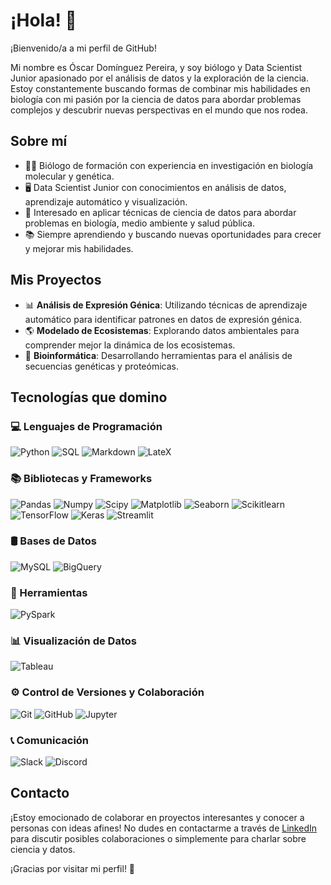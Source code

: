 # ¡Hola! 👋

¡Bienvenido/a a mi perfil de GitHub!

Mi nombre es Óscar Domínguez Pereira, y soy biólogo y Data Scientist Junior apasionado por el análisis de datos y la exploración de la ciencia. Estoy constantemente buscando formas de combinar mis habilidades en biología con mi pasión por la ciencia de datos para abordar problemas complejos y descubrir nuevas perspectivas en el mundo que nos rodea.

## Sobre mí

- 👨‍🔬 Biólogo de formación con experiencia en investigación en biología molecular y genética.
- 🖥️ Data Scientist Junior con conocimientos en análisis de datos, aprendizaje automático y visualización.
- 🌱 Interesado en aplicar técnicas de ciencia de datos para abordar problemas en biología, medio ambiente y salud pública.
- 📚 Siempre aprendiendo y buscando nuevas oportunidades para crecer y mejorar mis habilidades.

## Mis Proyectos

- 📊 **Análisis de Expresión Génica**: Utilizando técnicas de aprendizaje automático para identificar patrones en datos de expresión génica.
- 🌎 **Modelado de Ecosistemas**: Explorando datos ambientales para comprender mejor la dinámica de los ecosistemas.
- 🧬 **Bioinformática**: Desarrollando herramientas para el análisis de secuencias genéticas y proteómicas.

## Tecnologías que domino

### 💻 Lenguajes de Programación
![Python](https://img.shields.io/badge/-Python-3776AB?style=flat&logo=python&logoColor=white)
![SQL](https://img.shields.io/badge/-SQL-4479A1?style=flat&logo=postgresql&logoColor=white)
![Markdown](https://img.shields.io/badge/-Markdown-000000?style=flat&logo=markdown&logoColor=white)
![LateX](https://img.shields.io/badge/-LateX-008080?style=flat&logo=latex&logoColor=white)

### 📚 Bibliotecas y Frameworks
![Pandas](https://img.shields.io/badge/-Pandas-150458?style=flat&logo=pandas&logoColor=white)
![Numpy](https://img.shields.io/badge/-Numpy-013243?style=flat&logo=numpy&logoColor=white)
![Scipy](https://img.shields.io/badge/-Scipy-8CAAE6?style=flat&logo=scipy&logoColor=white)
![Matplotlib](https://img.shields.io/badge/-Matplotlib-3776AB?style=flat&logo=matplotlib&logoColor=white)
![Seaborn](https://img.shields.io/badge/-Seaborn-3776AB?style=flat&logo=seaborn&logoColor=white)
![Scikitlearn](https://img.shields.io/badge/-Scikitlearn-F7931E?style=flat&logo=scikit-learn&logoColor=white)
![TensorFlow](https://img.shields.io/badge/-TensorFlow-FF6F00?style=flat&logo=tensorflow&logoColor=white)
![Keras](https://img.shields.io/badge/-Keras-D00000?style=flat&logo=keras&logoColor=white)
![Streamlit](https://img.shields.io/badge/-Streamlit-FF4B4B?style=flat&logo=streamlit&logoColor=white)

### 🛢 Bases de Datos
![MySQL](https://img.shields.io/badge/-MySQL-4479A1?style=flat&logo=mysql&logoColor=white)
![BigQuery](https://img.shields.io/badge/-BigQuery-00838F?style=flat&logo=googlecloud&logoColor=white)

### 🔧 Herramientas
![PySpark](https://img.shields.io/badge/-PySpark-E25A1C?style=flat&logo=apache-spark&logoColor=white)

### 📊 Visualización de Datos
![Tableau](https://img.shields.io/badge/-Tableau-E97627?style=flat&logo=tableau&logoColor=white)

### ⚙️ Control de Versiones y Colaboración
![Git](https://img.shields.io/badge/-Git-F05032?style=flat&logo=git&logoColor=white)
![GitHub](https://img.shields.io/badge/-GitHub-181717?style=flat&logo=github&logoColor=white)
![Jupyter](https://img.shields.io/badge/-Jupyter-F37626?style=flat&logo=jupyter&logoColor=white)

### 📞 Comunicación
![Slack](https://img.shields.io/badge/-Slack-4A154B?style=flat&logo=slack&logoColor=white)
![Discord](https://img.shields.io/badge/-Discord-5865F2?style=flat&logo=discord&logoColor=white)

## Contacto

¡Estoy emocionado de colaborar en proyectos interesantes y conocer a personas con ideas afines! No dudes en contactarme a través de [LinkedIn](https://www.linkedin.com/in/oscardominguezpereira/) para discutir posibles colaboraciones o simplemente para charlar sobre ciencia y datos.

¡Gracias por visitar mi perfil! 🚀
